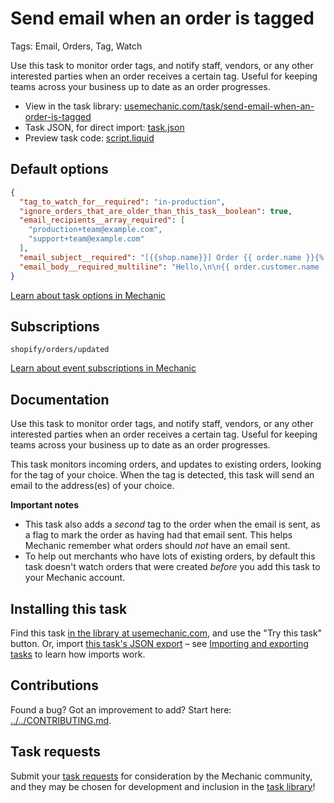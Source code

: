 # Send email when an order is tagged

Tags: Email, Orders, Tag, Watch

Use this task to monitor order tags, and notify staff, vendors, or any other interested parties when an order receives a certain tag. Useful for keeping teams across your business up to date as an order progresses.

* View in the task library: [usemechanic.com/task/send-email-when-an-order-is-tagged](https://usemechanic.com/task/send-email-when-an-order-is-tagged)
* Task JSON, for direct import: [task.json](../../tasks/send-email-when-an-order-is-tagged.json)
* Preview task code: [script.liquid](./script.liquid)

## Default options

```json
{
  "tag_to_watch_for__required": "in-production",
  "ignore_orders_that_are_older_than_this_task__boolean": true,
  "email_recipients__array_required": [
    "production+team@example.com",
    "support+team@example.com"
  ],
  "email_subject__required": "[{{shop.name}}] Order {{ order.name }}{% if order.customer.name %} placed by {{ order.customer.name }}{% endif %}",
  "email_body__required_multiline": "Hello,\n\n{{ order.customer.name | default: 'Someone' }} placed a new order with your store, on {{ order.created_at | date: \"%b %d at %I:%M%P\" }}:\n<ul>  {% for line in order.line_items %} <li> {{ line.quantity }}x {{ line.title }} {% if line.sku != \"\" %}(SKU: {{line.sku}}){% endif %} for {{ line.price | times: 100 | money }} each </li> {% endfor %} </ul>\nSubtotal: {{ order.subtotal_price | times: 100 | money }}\nTotal: {{ order.total_price | times: 100 | money }}\n{% if order.note != blank %}\nNote:\n{{ order.note }}\n{% endif %}\n\n<a href=\"https://{{ shop.domain }}/admin/orders/{{ order.id }}\">View order {{ order.name }}</a>\n{% if order.shipping_address %}\n<b>Shipping address:</b>\n{{ order.shipping_address.first_name }} {{ order.shipping_address.last_name }}\n{{ order.shipping_address.address1 }}\n{{ order.shipping_address.city }}, {{ shipping_address.province }}  {{ shipping_address.zip }}\n{{ order.shipping_address.country }}\n{{ order.shipping_address.phone }}\n{% endif %}\nThanks,\n- Mechanic, for {{ shop.name }}"
}
```

[Learn about task options in Mechanic](https://docs.usemechanic.com/article/471-task-options)

## Subscriptions

```liquid
shopify/orders/updated
```

[Learn about event subscriptions in Mechanic](https://docs.usemechanic.com/article/408-subscriptions)

## Documentation

Use this task to monitor order tags, and notify staff, vendors, or any other interested parties when an order receives a certain tag. Useful for keeping teams across your business up to date as an order progresses.

This task monitors incoming orders, and updates to existing orders, looking for the tag of your choice. When the tag is detected, this task will send an email to the address(es) of your choice.

**Important notes**

* This task also adds a _second_ tag to the order when the email is sent, as a flag to mark the order as having had that email sent. This helps Mechanic remember what orders should _not_ have an email sent.
* To help out merchants who have lots of existing orders, by default this task doesn't watch orders that were created _before_ you add this task to your Mechanic account.

## Installing this task

Find this task [in the library at usemechanic.com](https://usemechanic.com/task/send-email-when-an-order-is-tagged), and use the "Try this task" button. Or, import [this task's JSON export](../../tasks/send-email-when-an-order-is-tagged.json) – see [Importing and exporting tasks](https://docs.usemechanic.com/article/505-importing-and-exporting-tasks) to learn how imports work.

## Contributions

Found a bug? Got an improvement to add? Start here: [../../CONTRIBUTING.md](../../CONTRIBUTING.md).

## Task requests

Submit your [task requests](https://mechanic.canny.io/task-requests) for consideration by the Mechanic community, and they may be chosen for development and inclusion in the [task library](https://tasks.mechanic.dev/)!
